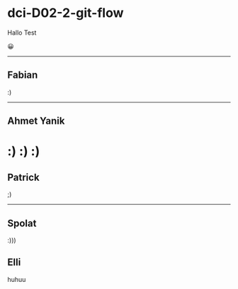 # dci-D02-2-git-flow

Hallo Test

😀


---
## Fabian
:)



---

## Ahmet Yanik
:) :) :)
=======
## Patrick
;)

---
## Spolat 

:)))


## Elli

huhuu
